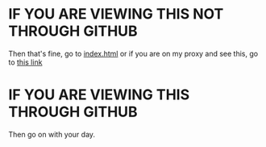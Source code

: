 # IF YOU ARE VIEWING THIS NOT THROUGH GITHUB
Then that's fine, go to [index.html](https://projectoctasiana.github.io/index.html)
or if you are on my proxy and see this, go to [this link](http://octasiana.csproject.org/index.html)
# IF YOU ARE VIEWING THIS THROUGH GITHUB
Then go on with your day.
